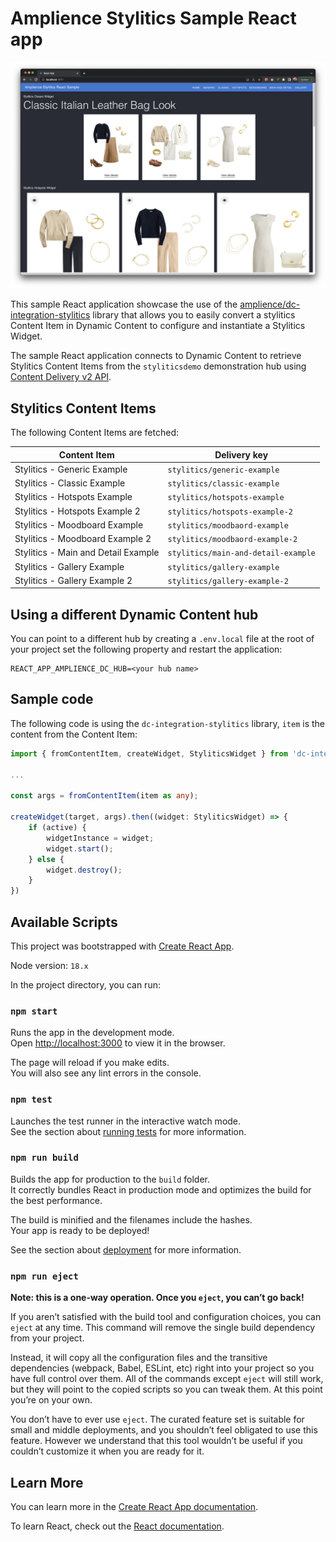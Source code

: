 # Amplience Stylitics Sample React app

![Amplience Stylitics Sample React app)](./docs/media/stylitics-sample-1.png)

This sample React application showcase the use of the [amplience/dc-integration-stylitics](https://github.com/amplience/dc-integration-stylitics) library that allows you to easily convert a stylitics Content Item in Dynamic Content to configure and instantiate a Stylitics Widget.

The sample React application connects to Dynamic Content to retrieve Stylitics Content Items from the `styliticsdemo` demonstration hub using [Content Delivery v2 API](https://amplience.com/developers/docs/apis/content-delivery/content-delivery-overview).


## Stylitics Content Items

The following Content Items are fetched:

|Content Item|Delivery key|
|------------|------------|
|Stylitics - Generic Example|`stylitics/generic-example`|
|Stylitics - Classic Example|`stylitics/classic-example`|
|Stylitics - Hotspots Example|`stylitics/hotspots-example`|
|Stylitics - Hotspots Example 2|`stylitics/hotspots-example-2`|
|Stylitics - Moodboard Example|`stylitics/moodbaord-example`|
|Stylitics - Moodboard Example 2|`stylitics/moodbaord-example-2`|
|Stylitics - Main and Detail Example|`stylitics/main-and-detail-example`|
|Stylitics - Gallery Example|`stylitics/gallery-example`|
|Stylitics - Gallery Example 2|`stylitics/gallery-example-2`|

## Using a different Dynamic Content hub

You can point to a different hub by creating a `.env.local` file at the root of your project set the following property and restart the application:

```
REACT_APP_AMPLIENCE_DC_HUB=<your hub name>
```

## Sample code

The following code is using the `dc-integration-stylitics` library, `item` is the content from the Content Item:

```ts
import { fromContentItem, createWidget, StyliticsWidget } from 'dc-integration-stylitics';

...

const args = fromContentItem(item as any);

createWidget(target, args).then((widget: StyliticsWidget) => {
    if (active) {
        widgetInstance = widget;
        widget.start();
    } else {
        widget.destroy();
    }
})
```

## Available Scripts

This project was bootstrapped with [Create React App](https://github.com/facebook/create-react-app).

Node version: `18.x`

In the project directory, you can run:

### `npm start`

Runs the app in the development mode.\
Open [http://localhost:3000](http://localhost:3000) to view it in the browser.

The page will reload if you make edits.\
You will also see any lint errors in the console.

### `npm test`

Launches the test runner in the interactive watch mode.\
See the section about [running tests](https://facebook.github.io/create-react-app/docs/running-tests) for more information.

### `npm run build`

Builds the app for production to the `build` folder.\
It correctly bundles React in production mode and optimizes the build for the best performance.

The build is minified and the filenames include the hashes.\
Your app is ready to be deployed!

See the section about [deployment](https://facebook.github.io/create-react-app/docs/deployment) for more information.

### `npm run eject`

**Note: this is a one-way operation. Once you `eject`, you can’t go back!**

If you aren’t satisfied with the build tool and configuration choices, you can `eject` at any time. This command will remove the single build dependency from your project.

Instead, it will copy all the configuration files and the transitive dependencies (webpack, Babel, ESLint, etc) right into your project so you have full control over them. All of the commands except `eject` will still work, but they will point to the copied scripts so you can tweak them. At this point you’re on your own.

You don’t have to ever use `eject`. The curated feature set is suitable for small and middle deployments, and you shouldn’t feel obligated to use this feature. However we understand that this tool wouldn’t be useful if you couldn’t customize it when you are ready for it.

## Learn More

You can learn more in the [Create React App documentation](https://facebook.github.io/create-react-app/docs/getting-started).

To learn React, check out the [React documentation](https://reactjs.org/).
